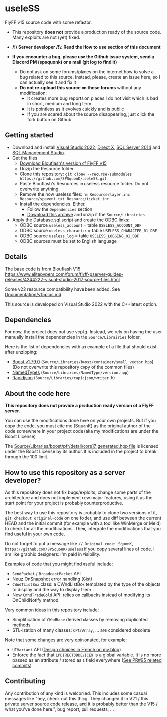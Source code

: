 # useleSS

FlyFF v15 source code with some refactor.

- This repository **does not** provide a production ready of the source code. Many exploits are not (yet) fixed.
- **/!\\ Server developer /!\\: Read the How to use section of this document**

- **If you encounter a bug, please use the Github issue system, send a Discord PM (spsquonk) or a mail (git log to find it)**
  - Do not ask on some forums/places on the internet how to solve a bug related to this source. Instead, please, create an issue here, so I can actually see it and fix it
  - **Do not re-upload this source on these forums** without any modification:
    - It creates more bug reports on places I do not visit which is bad in short, medium and long term
    - It is pointless as it evolves quickly and is public
    - If you are scared about the source disappearing, just click the fork button on Github

## Getting started

- Download and install [Visual Studio 2022](https://visualstudio.microsoft.com/fr/vs/community/), [Direct X](https://www.microsoft.com/fr-fr/download/details.aspx?id=35), [SQL Server 2014](https://www.microsoft.com/fr-FR/download/details.aspx?id=42299) and [SQL Management Studio](https://docs.microsoft.com/en-us/sql/ssms/download-sql-server-management-studio-ssms?view=sql-server-ver16).
- Get the files
  - [Download Blouflash's version of FlyFF v15](https://www.elitepvpers.com/forum/flyff-pserver-guides-releases/4244222-visual-studio-2017-source-files.html)
  - Unzip the Resource folder
  - Clone this repository: `git clone --recurse-submodules https://github.com/SPSquonK/useleSS.git`
  - Paste Blouflash's Resources in useless resource folder. Do not overwrite anything.
  - Remove the now useless files: `rm Resource/layer.inc Resource/spevent.txt Resource/ticket.inc`
  - Install the dependencies. Either:
    - Follow the `Dependencies` section
    - [Download this archive](https://sflyff.fr/useless-libraries.zip) and unzip it the `Source/Librairies`
- Apply the Database.sql script and create the ODBC links:
    - ODBC source `useless_account` = table `USELESS_ACCOUNT_DBF`
    - ODBC source `useless_character` = table `USELESS_CHARACTER_01_DBF`
    - ODBC source `useless_log` = table `USELESS_LOGGING_01_DBF`
    - ODBC sources must be set to English language

## Details

The base code is from Blouflash V15
https://www.elitepvpers.com/forum/flyff-pserver-guides-releases/4244222-visual-studio-2017-source-files.html 

Some v22 resource compatibility have been added. See [Documentation/v15plus.md](Documentation/v15plus.md).

This source is developed on Visual Studio 2022 with the C++latest option.

## Dependencies

For now, the project does not use vcpkg. Instead, we rely on having the user
manually install the dependencies in the `Source/Librairies` folder.

Here is the list of dependencies with an example of a file that should exist after unzipping:
- [Boost v1.79.0](https://www.boost.org/) (`Source/Libraries/boost/container/small_vector.hpp`) (Do not overwrite this repository copy of the common files)
- [NamedTypes](https://github.com/joboccara/NamedType/tree/020be1e934f8916a02302f4e490c461671baaccc) (`Source/Libraries/NamedType/version.hpp`)
- [Rapidjson](https://github.com/Tencent/rapidjson/releases/tag/v1.1.0) (`Source/Libraries/rapidjson/writer.h`)


## About the code here

**This repository does not provide a production ready version of a FlyFF server.**

You can use the modifications done here on your own projects. But if you copy
the code, you must cite me (SquonK) as the original author of the code somewhere
in your project code (aka my modifications are under the Boost License)

The [Source/Libraries/boost/pfr/detail/core17_generated.hpp file](Source/Libraries/boost/pfr/detail/core17_generated.hpp) is licensed under the Boost License by its author. It is included in the project to break through the 100 limit.

## How to use this repository as a server developer?

As this repository does not fix bugs/exploits, change some parts of the architecture and does not implement new major features, using it as the start point for your project is probably counterproductive.

The best way to use this repository is probably to clone two versions of it, `git checkout original-code` on one folder, and use diff between the current HEAD and the initial commit (for example with a tool like WinMerge or Meld) to check for all the modifications. Then, integrate the modifications that you find useful in your own code.

Do not forget to put a message like `// Original code: SquonK, https://github.com/SPSquonK/useless` if you copy several lines of code. I am like graphic designers: I'm paid in visibility.

Examples of code that you might find useful include:
- `SendPacket` / `BroadcastPacket` API
- Neuz OnSnapshot error handling ([Gist](https://gist.github.com/SPSquonK/4b0ae08d924b55cc0ccd03b85071ead4))
- `CWndTListBox` class: a CWndListBox templated by the type of the objects to display and the way to display them
- New `CWndTradeGold` API: relies on callbacks instead of modifying its OnChildNotify method

Very common ideas in this repository include:
- Simplification of `CWndBase` derived classes by removing duplicated methods
- STL-ization of many classes: `CPtrArray`, … are considered obsolete

Note that some changes are very opinionated, for example:
- `UIVariant` API ([Design choices in French on my blog]( https://www.sà.fr/2022/06/04/uivariant/))
- Enforce the fact that `LPDIRECT3DDEVICE9` is a global variable. It is no more passed as an attribute / stored as a field everywhere ([See PR#95 related commits](https://github.com/SPSquonK/useleSS/pull/95))

## Contributing

Any contribution of any kind is welcomed. This includes some casual messages like "hey, check out this thing. They changed it in V21 / this private server source code release, and it is probably better than the V15 / what you've done here.", bug report, pull requests, ...
